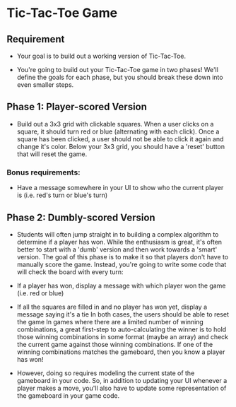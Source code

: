 # Tic-Tac-Toe Game

## Requirement

- Your goal is to build out a working version of Tic-Tac-Toe.

- You're going to build out your Tic-Tac-Toe game in two phases! We'll define the goals for each phase, but you should break these down into even smaller steps.

## Phase 1: Player-scored Version

- Build out a 3x3 grid with clickable squares. When a user clicks on a square, it should turn red or blue (alternating with each click). Once a square has been clicked, a user should not be able to click it again and change it's color. Below your 3x3 grid, you should have a 'reset' button that will reset the game.

### Bonus requirements:

- Have a message somewhere in your UI to show who the current player is (i.e. red's turn or blue's turn)

## Phase 2: Dumbly-scored Version

- Students will often jump straight in to building a complex algorithm to determine if a player has won. While the enthusiasm is great, it's often better to start with a 'dumb' version and then work towards a 'smart' version.
The goal of this phase is to make it so that players don't have to manually score the game. Instead, you're going to write some code that will check the board with every turn:

- If a player has won, display a message with which player won the game (i.e. red or blue)
- If all the squares are filled in and no player has won yet, display a message saying it's a tie
In both cases, the users should be able to reset the game
In games where there are a limited number of winning combinations, a great first-step to auto-calculating the winner is to hold those winning combinations in some format (maybe an array) and check the current game against those winning combinations. If one of the winning combinations matches the gameboard, then you know a player has won!

- However, doing so requires modeling the current state of the gameboard in your code. So, in addition to updating your UI whenever a player makes a move, you'll also have to update some representation of the gameboard in your game code.